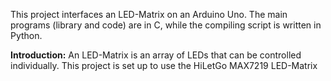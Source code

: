 This project interfaces an LED-Matrix on an Arduino Uno. The main programs (library and code) are in C, while the compiling script is written in Python. 

**Introduction:** 
An LED-Matrix is an array of LEDs that can be controlled individually. This project is set up to use the HiLetGo MAX7219 LED-Matrix
